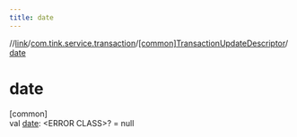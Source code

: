 ```yaml
---
title: date
---
```

//[link](../../../index.html)/[com.tink.service.transaction](../index.html)/[[common]TransactionUpdateDescriptor](index.html)/[date](date.html)



# date



[common]\
val [date](date.html): &lt;ERROR CLASS&gt;? = null




